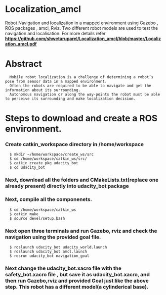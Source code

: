# Localization_amcl
Robot Navigation and localization in a mapped environment using Gazebo , ROS packages , amcl, Rviz. Two different robot models are used to test the navigation and localisation. 
For more details refer **https://github.com/shwetaruparel/Localization_amcl/blob/master/Localization_amcl.pdf**

# Abstract
      Mobile robot localization is a challenge of determining a robot’s pose from sensor data in a mapped environment.
      Often the robots are required to be able to navigate and get the information about its surrounding. 
      Autonomous navigation or along the way-points the robot must be able to perceive its surrounding and make localization decision.

# Steps to download and create a ROS environment.

### Create catkin_workspace directory in /home/workspace
      $ mkdir ~/home/workspace/create_ws/src
      $ cd /home/workspace/catkin_ws/src/
      $ catkin_create_pkg udacity_bot
      $ cd udacity_bot
### Next, download all the folders and CMakeLists.txt(replace one already present) directly into udacity_bot package
### Next, compile all the componenets.
      $ cd /home/workspace/catkin_ws
      $ catkin_make
      $ source devel/setup.bash
      
### Next open three terminals and run Gazebo, rviz and check the navigation using the provided goal file.
      $ roslaunch udacity_bot udacity_world.launch
      $ roslaunch udacity_bot amcl.launch
      $ rosrun udacity_bot navigation_goal
      
### Next change the udacity_bot.xacro file with the safety_bot.xacro file , but save it as udacity_bot.xacro, and then run Gazebo,rviz and provided Goal just like the above step. This robot has a different model(a cylinderical base).


